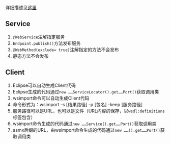 详细描述见[这里](http://linyongchao.github.io/2018/08/30/webservice/)

## Service
1. ```@WebService```注解指定服务
2. ```Endpoint.publish()```方法发布服务
3. ```@WebMethod(exclude= true)```注解指定的方法不会发布
4. 静态方法不会发布

## Client
1. Eclipse可以自动生成Client代码
2. Eclipse生成的代码通过```new ……ServiceLocator().get……Port()```获取调用类
3. wsimport命令可以自动生成Client代码
4. 命令形式为：wsimport -s [结果路径] -p [包名] -keep [服务路径]
5. 服务路径可以是URL，也可以是文件（URL内容的保存，以```wsdl:definitions```标签包含）
6. wsimport命令生成的代码通过```new ……Service().get……Port()```获取调用类
7. asmx后缀的URL，由wsimport命令生成的代码通过```new ……().get……Port()```获取调用类

